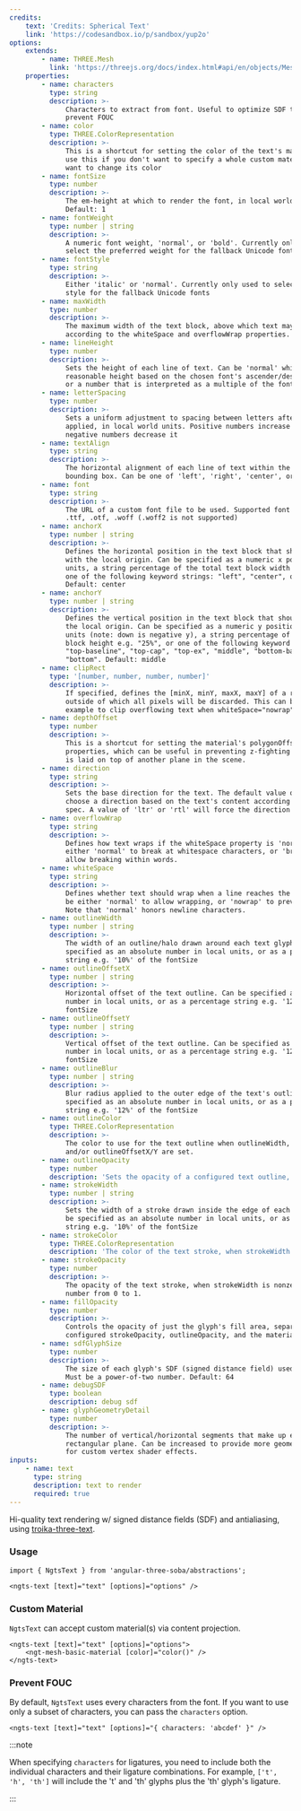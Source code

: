 ```yaml
---
credits:
    text: 'Credits: Spherical Text'
    link: 'https://codesandbox.io/p/sandbox/yup2o'
options:
    extends:
        - name: THREE.Mesh
          link: 'https://threejs.org/docs/index.html#api/en/objects/Mesh'
    properties:
        - name: characters
          type: string
          description: >-
              Characters to extract from font. Useful to optimize SDF texture and
              prevent FOUC
        - name: color
          type: THREE.ColorRepresentation
          description: >-
              This is a shortcut for setting the color of the text's material. You can
              use this if you don't want to specify a whole custom material and just
              want to change its color
        - name: fontSize
          type: number
          description: >-
              The em-height at which to render the font, in local world units.
              Default: 1
        - name: fontWeight
          type: number | string
          description: >-
              A numeric font weight, 'normal', or 'bold'. Currently only used to
              select the preferred weight for the fallback Unicode fonts
        - name: fontStyle
          type: string
          description: >-
              Either 'italic' or 'normal'. Currently only used to select the preferred
              style for the fallback Unicode fonts
        - name: maxWidth
          type: number
          description: >-
              The maximum width of the text block, above which text may start wrapping
              according to the whiteSpace and overflowWrap properties.
        - name: lineHeight
          type: number
          description: >-
              Sets the height of each line of text. Can be 'normal' which chooses a
              reasonable height based on the chosen font's ascender/descender metrics,
              or a number that is interpreted as a multiple of the fontSize
        - name: letterSpacing
          type: number
          description: >-
              Sets a uniform adjustment to spacing between letters after kerning is
              applied, in local world units. Positive numbers increase spacing and
              negative numbers decrease it
        - name: textAlign
          type: string
          description: >-
              The horizontal alignment of each line of text within the overall text
              bounding box. Can be one of 'left', 'right', 'center', or 'justify'.
        - name: font
          type: string
          description: >-
              The URL of a custom font file to be used. Supported font formats are:
              .ttf, .otf, .woff (.woff2 is not supported)
        - name: anchorX
          type: number | string
          description: >-
              Defines the horizontal position in the text block that should line up
              with the local origin. Can be specified as a numeric x position in local
              units, a string percentage of the total text block width e.g. "25%", or
              one of the following keyword strings: "left", "center", or "right".
              Default: center
        - name: anchorY
          type: number | string
          description: >-
              Defines the vertical position in the text block that should line up with
              the local origin. Can be specified as a numeric y position in local
              units (note: down is negative y), a string percentage of the total text
              block height e.g. "25%", or one of the following keyword strings: "top",
              "top-baseline", "top-cap", "top-ex", "middle", "bottom-baseline", or
              "bottom". Default: middle
        - name: clipRect
          type: '[number, number, number, number]'
          description: >-
              If specified, defines the [minX, minY, maxX, maxY] of a rectangle
              outside of which all pixels will be discarded. This can be used for
              example to clip overflowing text when whiteSpace="nowrap"
        - name: depthOffset
          type: number
          description: >-
              This is a shortcut for setting the material's polygonOffset and related
              properties, which can be useful in preventing z-fighting when this text
              is laid on top of another plane in the scene.
        - name: direction
          type: string
          description: >-
              Sets the base direction for the text. The default value of 'auto' will
              choose a direction based on the text's content according to the bidi
              spec. A value of 'ltr' or 'rtl' will force the direction
        - name: overflowWrap
          type: string
          description: >-
              Defines how text wraps if the whiteSpace property is 'normal'. Can be
              either 'normal' to break at whitespace characters, or 'break-word' to
              allow breaking within words.
        - name: whiteSpace
          type: string
          description: >-
              Defines whether text should wrap when a line reaches the maxWidth. Can
              be either 'normal' to allow wrapping, or 'nowrap' to prevent wrapping.
              Note that 'normal' honors newline characters.
        - name: outlineWidth
          type: number | string
          description: >-
              The width of an outline/halo drawn around each text glyph. Can be
              specified as an absolute number in local units, or as a percentage
              string e.g. '10%' of the fontSize
        - name: outlineOffsetX
          type: number | string
          description: >-
              Horizontal offset of the text outline. Can be specified as an absolute
              number in local units, or as a percentage string e.g. '12%' of the
              fontSize
        - name: outlineOffsetY
          type: number | string
          description: >-
              Vertical offset of the text outline. Can be specified as an absolute
              number in local units, or as a percentage string e.g. '12%' of the
              fontSize
        - name: outlineBlur
          type: number | string
          description: >-
              Blur radius applied to the outer edge of the text's outlineWidth. Can be
              specified as an absolute number in local units, or as a percentage
              string e.g. '12%' of the fontSize
        - name: outlineColor
          type: THREE.ColorRepresentation
          description: >-
              The color to use for the text outline when outlineWidth, outlineBlur,
              and/or outlineOffsetX/Y are set.
        - name: outlineOpacity
          type: number
          description: 'Sets the opacity of a configured text outline, in the range 0 to 1.'
        - name: strokeWidth
          type: number | string
          description: >-
              Sets the width of a stroke drawn inside the edge of each text glyph. Can
              be specified as an absolute number in local units, or as a percentage
              string e.g. '10%' of the fontSize
        - name: strokeColor
          type: THREE.ColorRepresentation
          description: 'The color of the text stroke, when strokeWidth is nonzero.'
        - name: strokeOpacity
          type: number
          description: >-
              The opacity of the text stroke, when strokeWidth is nonzero. Accepts a
              number from 0 to 1.
        - name: fillOpacity
          type: number
          description: >-
              Controls the opacity of just the glyph's fill area, separate from any
              configured strokeOpacity, outlineOpacity, and the material's opacity.
        - name: sdfGlyphSize
          type: number
          description: >-
              The size of each glyph's SDF (signed distance field) used for rendering.
              Must be a power-of-two number. Default: 64
        - name: debugSDF
          type: boolean
          description: debug sdf
        - name: glyphGeometryDetail
          type: number
          description: >-
              The number of vertical/horizontal segments that make up each glyph's
              rectangular plane. Can be increased to provide more geometrical detail
              for custom vertex shader effects.
inputs:
    - name: text
      type: string
      description: text to render
      required: true
---
```


Hi-quality text rendering w/ signed distance fields (SDF) and antialiasing, using [troika-three-text](https://www.npmjs.com/package/troika-three-text).

### Usage

```angular-ts
import { NgtsText } from 'angular-three-soba/abstractions';
```

```angular-html
<ngts-text [text]="text" [options]="options" />
```

### Custom Material

`NgtsText` can accept custom material(s) via content projection.

```angular-html
<ngts-text [text]="text" [options]="options">
    <ngt-mesh-basic-material [color]="color()" />
</ngts-text>
```

### Prevent FOUC

By default, `NgtsText` uses every characters from the font. If you want to use only a subset of characters, you can pass the `characters` option.

```angular-html
<ngts-text [text]="text" [options]="{ characters: 'abcdef' }" />
```

:::note

When specifying `characters` for ligatures, you need to include both the individual characters and their ligature combinations. For example, `['t', 'h', 'th']` will include the 't' and 'th' glyphs plus the 'th' glyph's ligature.

:::
